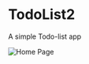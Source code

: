 # TodoList2
A simple Todo-list app

![Home Page](https://www.uplooder.net/img/image/86/5fe764862ed388349cca0379058607d0/Untitled-1.png)
